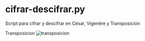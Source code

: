 # cifrar-descifrar.py
Script para cifrar y descifrar en César, Vigenère y Transposición

Transposicion
![transposicion](https://github.com/user-attachments/assets/4bd96e32-c975-4ce9-b8a6-9b12cc22522b)
